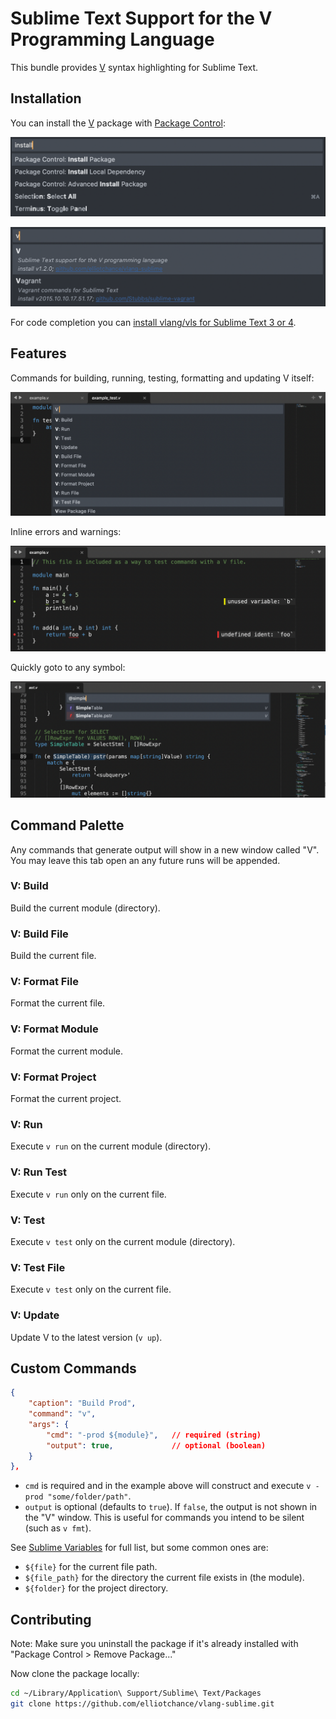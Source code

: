 # Sublime Text Support for the V Programming Language

This bundle provides [V](https://vlang.io/) syntax highlighting for Sublime
Text.

## Installation

You can install the [V](https://packagecontrol.io/packages/V) package with
[Package Control](https://packagecontrol.io):

![Package Control: Install Package](img/install-package.png)

![Package Control: Install Package](img/install-v.png)

For code completion you can
[install vlang/vls for Sublime Text 3 or 4](https://github.com/vlang/vls#sublime-text-3-and-4).

## Features

Commands for building, running, testing, formatting and updating V itself:

![Command Palette](img/command-palette.png)

Inline errors and warnings:

![Inline errors and warnings](img/inline-errors.png)

Quickly goto to any symbol:

![Goto any symbol](img/symbols.png)

## Command Palette

Any commands that generate output will show in a new window called "V". You may
leave this tab open an any future runs will be appended.

### V: Build

Build the current module (directory).

### V: Build File

Build the current file.

### V: Format File

Format the current file.

### V: Format Module

Format the current module.

### V: Format Project

Format the current project.

### V: Run

Execute `v run` on the current module (directory).

### V: Run Test

Execute `v run` only on the current file.

### V: Test

Execute `v test` only on the current module (directory).

### V: Test File

Execute `v test` only on the current file.

### V: Update

Update V to the latest version (`v up`).

## Custom Commands

```json
{
    "caption": "Build Prod",
    "command": "v",
    "args": {
        "cmd": "-prod ${module}",   // required (string)
        "output": true,             // optional (boolean)
    }
},
```

- `cmd` is required and in the example above will construct and execute
`v -prod "some/folder/path"`.
- `output` is optional (defaults to `true`). If `false`, the output is not shown
in the "V" window. This is useful for commands you intend to be silent (such as
`v fmt`).

See
[Sublime Variables](https://www.sublimetext.com/docs/build_systems.html#variables)
for full list, but some common ones are:

- `${file}` for the current file path.
- `${file_path}` for the directory the current file exists in (the module).
- `${folder}` for the project directory.

## Contributing

Note: Make sure you uninstall the package if it's already installed with
"Package Control > Remove Package..."

Now clone the package locally:

```sh
cd ~/Library/Application\ Support/Sublime\ Text/Packages
git clone https://github.com/elliotchance/vlang-sublime.git
```
